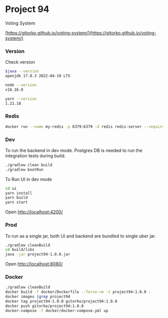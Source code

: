 # Project 94

Voting System

[https://gitorko.github.io/voting-system/](https://gitorko.github.io/voting-system/)

### Version

Check version

```bash
$java --version
openjdk 17.0.3 2022-04-19 LTS

node --version
v16.16.0

yarn --version
1.22.18
```

### Redis

```bash
docker run --name my-redis -p 6379:6379 -d redis redis-server --requirepass "password"
```

### Dev

To run the backend in dev mode.
Postgres DB is needed to run the integration tests during build.

```bash
./gradlew clean build
./gradlew bootRun
```

To Run UI in dev mode

```bash
cd ui
yarn install
yarn build
yarn start
```

Open [http://localhost:4200/](http://localhost:4200/)

### Prod

To run as a single jar, both UI and backend are bundled to single uber jar.

```bash
./gradlew cleanBuild
cd build/libs
java -jar project94-1.0.0.jar
```

Open [http://localhost:8080/](http://localhost:8080/)

### Docker

```bash
./gradlew cleanBuild
docker build -f docker/Dockerfile --force-rm -t project94:1.0.0 .
docker images |grep project94
docker tag project94:1.0.0 gitorko/project94:1.0.0
docker push gitorko/project94:1.0.0
docker-compose -f docker/docker-compose.yml up
```
